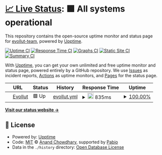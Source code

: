 # [📈 Live Status](https://evollut-team.github.io/evollut-upptime): <!--live status--> **🟩 All systems operational**

This repository contains the open-source uptime monitor and status page for [evollut-team](https://evollut-team.github.io/evollut-upptime), powered by [Upptime](https://github.com/upptime/upptime).

[![Uptime CI](https://github.com/evollut-team/evollut-upptime/workflows/Uptime%20CI/badge.svg)](https://github.com/evollut-team/evollut-upptime/actions?query=workflow%3A%22Uptime+CI%22)
[![Response Time CI](https://github.com/evollut-team/evollut-upptime/workflows/Response%20Time%20CI/badge.svg)](https://github.com/evollut-team/evollut-upptime/actions?query=workflow%3A%22Response+Time+CI%22)
[![Graphs CI](https://github.com/evollut-team/evollut-upptime/workflows/Graphs%20CI/badge.svg)](https://github.com/evollut-team/evollut-upptime/actions?query=workflow%3A%22Graphs+CI%22)
[![Static Site CI](https://github.com/evollut-team/evollut-upptime/workflows/Static%20Site%20CI/badge.svg)](https://github.com/evollut-team/evollut-upptime/actions?query=workflow%3A%22Static+Site+CI%22)
[![Summary CI](https://github.com/evollut-team/evollut-upptime/workflows/Summary%20CI/badge.svg)](https://github.com/evollut-team/evollut-upptime/actions?query=workflow%3A%22Summary+CI%22)

With [Upptime](https://upptime.js.org), you can get your own unlimited and free uptime monitor and status page, powered entirely by a GitHub repository. We use [Issues](https://github.com/evollut-team/evollut-upptime/issues) as incident reports, [Actions](https://github.com/evollut-team/evollut-upptime/actions) as uptime monitors, and [Pages](https://evollut-team.github.io/evollut-upptime) for the status page.

<!--start: status pages-->
<!-- This summary is generated by Upptime (https://github.com/upptime/upptime) -->
<!-- Do not edit this manually, your changes will be overwritten -->
<!-- prettier-ignore -->
| URL | Status | History | Response Time | Uptime |
| --- | ------ | ------- | ------------- | ------ |
| <img alt="" src="https://icons.duckduckgo.com/ip3/evollut.com.ico" height="13"> [Evollut](https://evollut.com) | 🟩 Up | [evollut.yml](https://github.com/evollut-team/evollut-upptime/commits/HEAD/history/evollut.yml) | <details><summary><img alt="Response time graph" src="./graphs/evollut/response-time-week.png" height="20"> 835ms</summary><br><a href="https://evollut-team.github.io/evollut-upptime/history/evollut"><img alt="Response time 835" src="https://img.shields.io/endpoint?url=https%3A%2F%2Fraw.githubusercontent.com%2Fevollut-team%2Fevollut-upptime%2FHEAD%2Fapi%2Fevollut%2Fresponse-time.json"></a><br><a href="https://evollut-team.github.io/evollut-upptime/history/evollut"><img alt="24-hour response time 835" src="https://img.shields.io/endpoint?url=https%3A%2F%2Fraw.githubusercontent.com%2Fevollut-team%2Fevollut-upptime%2FHEAD%2Fapi%2Fevollut%2Fresponse-time-day.json"></a><br><a href="https://evollut-team.github.io/evollut-upptime/history/evollut"><img alt="7-day response time 835" src="https://img.shields.io/endpoint?url=https%3A%2F%2Fraw.githubusercontent.com%2Fevollut-team%2Fevollut-upptime%2FHEAD%2Fapi%2Fevollut%2Fresponse-time-week.json"></a><br><a href="https://evollut-team.github.io/evollut-upptime/history/evollut"><img alt="30-day response time 835" src="https://img.shields.io/endpoint?url=https%3A%2F%2Fraw.githubusercontent.com%2Fevollut-team%2Fevollut-upptime%2FHEAD%2Fapi%2Fevollut%2Fresponse-time-month.json"></a><br><a href="https://evollut-team.github.io/evollut-upptime/history/evollut"><img alt="1-year response time 835" src="https://img.shields.io/endpoint?url=https%3A%2F%2Fraw.githubusercontent.com%2Fevollut-team%2Fevollut-upptime%2FHEAD%2Fapi%2Fevollut%2Fresponse-time-year.json"></a></details> | <details><summary><a href="https://evollut-team.github.io/evollut-upptime/history/evollut">100.00%</a></summary><a href="https://evollut-team.github.io/evollut-upptime/history/evollut"><img alt="All-time uptime 100.00%" src="https://img.shields.io/endpoint?url=https%3A%2F%2Fraw.githubusercontent.com%2Fevollut-team%2Fevollut-upptime%2FHEAD%2Fapi%2Fevollut%2Fuptime.json"></a><br><a href="https://evollut-team.github.io/evollut-upptime/history/evollut"><img alt="24-hour uptime 100.00%" src="https://img.shields.io/endpoint?url=https%3A%2F%2Fraw.githubusercontent.com%2Fevollut-team%2Fevollut-upptime%2FHEAD%2Fapi%2Fevollut%2Fuptime-day.json"></a><br><a href="https://evollut-team.github.io/evollut-upptime/history/evollut"><img alt="7-day uptime 100.00%" src="https://img.shields.io/endpoint?url=https%3A%2F%2Fraw.githubusercontent.com%2Fevollut-team%2Fevollut-upptime%2FHEAD%2Fapi%2Fevollut%2Fuptime-week.json"></a><br><a href="https://evollut-team.github.io/evollut-upptime/history/evollut"><img alt="30-day uptime 100.00%" src="https://img.shields.io/endpoint?url=https%3A%2F%2Fraw.githubusercontent.com%2Fevollut-team%2Fevollut-upptime%2FHEAD%2Fapi%2Fevollut%2Fuptime-month.json"></a><br><a href="https://evollut-team.github.io/evollut-upptime/history/evollut"><img alt="1-year uptime 100.00%" src="https://img.shields.io/endpoint?url=https%3A%2F%2Fraw.githubusercontent.com%2Fevollut-team%2Fevollut-upptime%2FHEAD%2Fapi%2Fevollut%2Fuptime-year.json"></a></details>

<!--end: status pages-->

[**Visit our status website →**](https://evollut-team.github.io/evollut-upptime)

## 📄 License

- Powered by: [Upptime](https://github.com/upptime/upptime)
- Code: [MIT](./LICENSE) © [Anand Chowdhary](https://anandchowdhary.com), supported by [Pabio](https://pabio.com)
- Data in the `./history` directory: [Open Database License](https://opendatacommons.org/licenses/odbl/1-0/)
